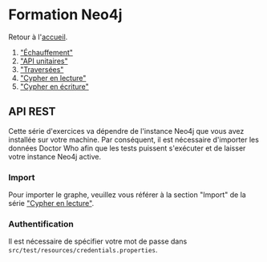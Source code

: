 ---
---
# Formation Neo4j

Retour à l'[accueil](..).

 1. ["Échauffement"](../basics/)
 1. ["API unitaires"](../core_api/)
 1. ["Traversées"](../traversal/)
 1. ["Cypher en lecture"](../cypher_reading/)
 1. ["Cypher en écriture"](../cypher_writing/)
 
## API REST

Cette série d'exercices va dépendre de l'instance Neo4j que vous avez installée
sur votre machine. Par conséquent, il est nécessaire d'importer les données
Doctor Who afin que les tests puissent s'exécuter et de laisser votre instance 
Neo4j active.

### Import

Pour importer le graphe, veuillez vous référer à la section "Import" de la série
["Cypher en lecture"](../cypher_reading/).

### Authentification

Il est nécessaire de spécifier votre mot de passe dans `src/test/resources/credentials.properties`.